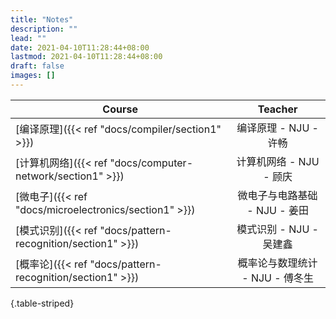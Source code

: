 ```yaml
---
title: "Notes"
description: ""
lead: ""
date: 2021-04-10T11:28:44+08:00
lastmod: 2021-04-10T11:28:44+08:00
draft: false
images: []
---
```


| Course   |     Teacher   |
|----------|:-------------:|
| [编译原理]({{< ref "docs/compiler/section1" >}}) |  编译原理 - NJU - 许畅 |
| [计算机网络]({{< ref "docs/computer-network/section1" >}}) | 计算机网络 - NJU - 顾庆 |
| [微电子]({{< ref "docs/microelectronics/section1" >}}) | 微电子与电路基础 - NJU - 姜田 |
| [模式识别]({{< ref "docs/pattern-recognition/section1" >}}) | 模式识别 - NJU - 吴建鑫 |
| [概率论]({{< ref "docs/pattern-recognition/section1" >}}) | 概率论与数理统计 - NJU - 傅冬生 |
{.table-striped}